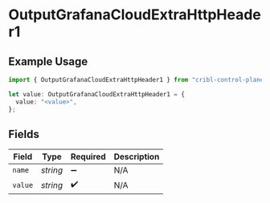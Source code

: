 # OutputGrafanaCloudExtraHttpHeader1

## Example Usage

```typescript
import { OutputGrafanaCloudExtraHttpHeader1 } from "cribl-control-plane/models";

let value: OutputGrafanaCloudExtraHttpHeader1 = {
  value: "<value>",
};
```

## Fields

| Field              | Type               | Required           | Description        |
| ------------------ | ------------------ | ------------------ | ------------------ |
| `name`             | *string*           | :heavy_minus_sign: | N/A                |
| `value`            | *string*           | :heavy_check_mark: | N/A                |